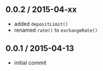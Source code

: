 0.0.2 / 2015-04-xx
------------------
- added `depositLimit()`
- renamed `rate()` to `exchangeRate()`

0.0.1 / 2015-04-13
------------------
- initial commit
